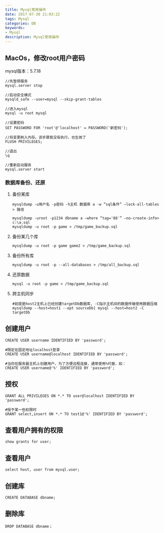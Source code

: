 ```yaml
---
title: Mysql常用操作
date: 2017-07-30 21:03:22
tags: Mysql
categories: DB
keywords: 
- Mysql
description: Mysql常用操作
---
```


## MacOs，修改root用户密码

mysql版本：5.7.18

```Mysql
//先暂停服务
mysql.server stop

//启动安全模式
mysqld_safe --user=mysql --skip-grant-tables

//进入mysql
mysql -u root mysql

//设置密码
SET PASSWORD FOR 'root'@'localhost' = PASSWORD('新密码');

//将变更刷入内存。该步骤我没有执行，也生效了
FLUSH PRIVILEGES; 

//退出
\q

//重新启动服务
mysql.server start
```
### 数据库备份、还原

1. 备份某库

   ```Mysql
   mysqldump -u用户名 -p密码 -h主机 数据库 a -w “sql条件” –lock-all-tables > 路径

   mysqldump -uroot -p1234 dbname a –where “tag='88′” –no-create-info> c:\a.sql
   mysqldump -u root -p game > /tmp/game_backup.sql
   ```


2. 备份某几个库

   ```Mysql
   mysqldump -u root -p game game2 > /tmp/game_backup.sql
   ```

3. 备份所有库

   ```Mysql
   mysqldump -u root -p --all-databases > /tmp/all_backup.sql
   ```

4. 还原数据

   ```Mysql
   mysql -u root -p game < /tmp/game_backup.sql
   ```

5. 跨主机同步

   ```Mysql
   #前提是host2主机上已经创建targetDb数据库, -C指示主机间的数据传输使用数据压缩
   mysqldump --host=host1 --opt sourceDb| mysql --host=host2 -C targetDb
   ```


## 创建用户

```Mysql
CREATE USER username IDENTIFIED BY 'password';

#限定在固定地址localhost登录
CREATE USER username@localhost IDENTIFIED BY 'password';

#当你在服务器主机上创建用户，为了方便远程连接，通常使用%代替，如：
CREATE USER username@'%' IDENTIFIED BY 'password';
```

## 授权

```Mysql
GRANT ALL PRIVILEGES ON *.* TO user@localhost IDENTIFIED BY 'password';

#授予某一些权限时
GRANT select,insert ON *.* TO test1@'%' IDENTIFIED BY 'password';
```

## 查看用户拥有的权限

```mysql
show grants for user;
```

## 查看用户

```mysql
select host, user from mysql.user;
```

## 创建库

```mysql
CREATE DATABASE dbname;
```

## 删除库

```mysql
DROP DATABASE dbname；
```



